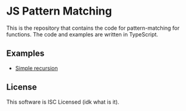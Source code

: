 # JS Pattern Matching

This is the repository that contains the code for pattern-matching for functions. The code and examples are written in TypeScript.

## Examples

- [Simple recursion](./exmaples/recursion/README.md)

## License

This software is ISC Licensed (idk what is it).
